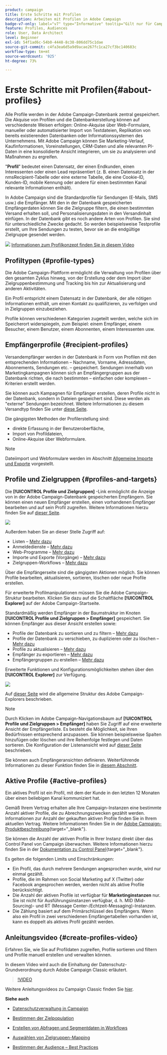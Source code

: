 ```yaml
---
product: campaign
title: Erste Schritte mit Profilen
description: Arbeiten mit Profilen in Adobe Campaign
badge-v7-only: label="v7" type="Informative" tooltip="Gilt nur für Campaign Classic v7"
feature: Profiles, Audiences
role: User, Data Architect
level: Beginner
exl-id: 54f1ad6c-54b0-4448-8c38-806dd75c1dae
source-git-commit: c4fa3ea6d5a9d9acae267fc1ca27cf3bc140683c
workflow-type: tm+mt
source-wordcount: '925'
ht-degree: 73%

---
```


# Erste Schritte mit Profilen{#about-profiles}



Alle Profile werden in der Adobe Campaign-Datenbank zentral gespeichert. Die Akquise von Profilen und die Datenbankerstellung können auf verschiedenste Weisen erfolgen: Online-Akquise über Web-Formulare, manueller oder automatisierter Import von Textdateien, Replikation von bereits existierenden Datenbanken oder Informationssystemen des Unternehmens. Mit Adobe Campaign können Sie Marketing-Verlauf, Kaufinformationen, Voreinstellungen, CRM-Daten und alle relevanten PI-Daten in eine konsolidierte Ansicht integrieren, um sie zu analysieren und Maßnahmen zu ergreifen.

&quot;**Profil**&quot; bedeutet einen Datensatz, der einen Endkunden, einen Interessenten oder einen Lead repräsentiert (z. B. einen Datensatz in der nmsRecipient-Tabelle oder eine externe Tabelle, die eine Cookie-ID, Kunden-ID, mobile Kennung oder andere für einen bestimmten Kanal relevante Informationen enthält).

In Adobe Campaign sind die Standardprofile für Sendungen (E-Mails, SMS usw.) die Empfänger. Mit den in der Datenbank gespeicherten Empfängerdaten können Sie die Zielgruppe filtern, die einen bestimmten Versand erhalten soll, und Personalisierungsdaten in den Versandinhalt einfügen. In der Datenbank gibt es noch andere Arten von Profilen. Sie sind für unterschiedliche Zwecke gedacht. So werden beispielsweise Testprofile erstellt, um Ihre Sendungen zu testen, bevor sie an die endgültige Zielgruppe gesendet werden.

![](assets/do-not-localize/how-to-video.png) [Informationen zum Profilkonzept finden Sie in diesem Video](#create-profiles-video)

## Profiltypen {#profile-types}

Die Adobe Campaign-Plattform ermöglicht die Verwaltung von Profilen über den gesamten Zyklus hinweg, von der Erstellung oder dem Import über Zielgruppenbestimmung und Tracking bis hin zur Aktualisierung und anderen Aktivitäten.

Ein Profil entspricht einem Datensatz in der Datenbank, der alle nötigen Informationen enthält, um einen Kontakt zu qualifizieren, zu verfolgen und in Zielgruppen einzubeziehen.

Profile können verschiedenen Kategorien zugeteilt werden, welche sich im Speicherort widerspiegeln, zum Beispiel: einem Empfänger, einem Besucher, einem Benutzer, einem Abonnenten, einem Interessenten usw.

## Empfängerprofile {#recipient-profiles}

Versandempfänger werden in der Datenbank in Form von Profilen mit den entsprechenden Informationen – Nachname, Vorname, Adressdaten, Abonnements, Sendungen etc. – gespeichert. Sendungen innerhalb von Marketingkampagnen können sich an Empfängergruppen aus der Datenbank richten, die nach bestimmten – einfachen oder komplexen – Kriterien erstellt werden.

Sie können auch Kampagnen für Empfänger erstellen, deren Profile nicht in der Datenbank, sondern in Dateien gespeichert sind. Diese werden als &quot;externe&quot; Sendungen bezeichnet. Weitere Informationen zu diesem Versandtyp finden Sie unter [diese Seite](../../delivery/using/steps-defining-the-target-population.md#selecting-external-recipients).

Die gängigsten Methoden der Profilerstellung sind:

* direkte Erfassung in der Benutzeroberfläche,
* Import von Profildateien,
* Online-Akquise über Webformulare.

>[!NOTE]
>
>Dateiimport und Webformulare werden im Abschnitt [Allgemeine Importe und Exporte](../../platform/using/get-started-data-import-export.md) vorgestellt.

## Profile und Zielgruppen {#profiles-and-targets}

Die **[!UICONTROL Profile und Zielgruppen]** -Link ermöglicht die Anzeige von in der Adobe Campaign-Datenbank gespeicherten Empfängern. Sie können einen neuen Empfänger erstellen, einen vorhandenen Empfänger bearbeiten und auf sein Profil zugreifen. Weitere Informationen hierzu finden Sie auf [dieser Seite](../../platform/using/editing-a-profile.md).

![](assets/d_ncs_user_interface_target_link.png)

Außerdem haben Sie an dieser Stelle Zugriff auf:

* Listen – [Mehr dazu](../../platform/using/creating-and-managing-lists.md)
* Anmeldedienste – [Mehr dazu](../../delivery/using/managing-subscriptions.md)
* Web-Programme – [Mehr dazu](../../web/using/about-web-applications.md)
* Importe und Exporte (Vorgänge) – [Mehr dazu](../../platform/using/about-generic-imports-exports.md)
* Zielgruppen-Workflows – [Mehr dazu](../../workflow/using/building-a-workflow.md#implementation-steps-)

Über die Empfängerseite sind die gängigsten Aktionen möglich. Sie können Profile bearbeiten, aktualisieren, sortieren, löschen oder neue Profile erstellen.

Für erweiterte Profilmanipulationen müssen Sie die Adobe Campaign-Struktur bearbeiten. Klicken Sie dazu auf die Schaltfläche **[!UICONTROL Explorer]** auf der Adobe Campaign-Startseite.

Standardmäßig werden Empfänger in der Baumstruktur im Knoten **[!UICONTROL Profile und Zielgruppen > Empfänger]** gespeichert. Sie können Empfänger aus dieser Ansicht erstellen sowie:

* Profile der Datenbank zu sortieren und zu filtern – [Mehr dazu](../../platform/using/filtering-options.md)
* Profile der Datenbank zu verschieben, zu duplizieren oder zu löschen – [Mehr dazu](../../platform/using/managing-profiles.md)
* Profile zu aktualisieren – [Mehr dazu](../../platform/using/updating-data.md)
* Empfänger zu exportieren – [Mehr dazu](../../platform/using/exporting-and-importing-profiles.md)
* Empfängergruppen zu erstellen – [Mehr dazu](../../platform/using/creating-and-managing-lists.md)

Erweiterte Funktionen und Konfigurationsmöglichkeiten stehen über den **[!UICONTROL Explorer]** zur Verfügung.

![](assets/d_ncs_user_interface01.png)

Auf [dieser Seite](../../platform/using/adobe-campaign-explorer.md) wird die allgemeine Struktur des Adobe Campaign-Explorers beschrieben.

>[!NOTE]
>
>Durch Klicken im Adobe Campaign-Navigationsbaum auf **[!UICONTROL Profile und Zielgruppen > Empfänger]** haben Sie Zugriff auf eine erweiterte Ansicht der Empfängerliste. Es besteht die Möglichkeit, sie Ihren Bedürfnissen entsprechend anzupassen. Sie können beispielsweise Spalten hinzufügen oder löschen und ihre Reihenfolge festlegen und Daten sortieren. Die Konfiguration der Listenansicht wird auf [dieser Seite](../../platform/using/adobe-campaign-ui-lists.md) beschrieben.
>
>Sie können auch Empfängeransichten definieren. Weiterführende Informationen zu dieser Funktion finden Sie in [diesem Abschnitt](../../platform/using/access-management-folders.md).

## Aktive Profile {#active-profiles}

Ein aktives Profil ist ein Profil, mit dem der Kunde in den letzten 12 Monaten über einen beliebigen Kanal kommuniziert hat.

Gemäß Ihrem Vertrag erhalten alle Ihre Campaign-Instanzen eine bestimmte Anzahl aktiver Profile, die zu Abrechnungszwecken gezählt werden. Informationen zur Anzahl der gekauften aktiven Profile finden Sie in Ihrem aktuellen Vertrag. Weitere Informationen finden Sie in der [Adobe Campaign-Produktbeschreibung](https://helpx.adobe.com/de/legal/product-descriptions/adobe-campaign-managed-cloud-services.html){target="_blank"}.

Sie können die Anzahl der aktiven Profile in Ihrer Instanz direkt über das Control Panel von Campaign überwachen. Weitere Informationen hierzu finden Sie in der [Dokumentation zu Control Panel](https://experienceleague.adobe.com/docs/control-panel/using/performance-monitoring/active-profiles-monitoring.html?lang=de){target="_blank"}.

Es gelten die folgenden Limits und Einschränkungen:

* Ein Profil, das durch mehrere Sendungen angesprochen wurde, wird nur einmal gezählt.
* Profile, die im Rahmen von Social Marketing auf X (Twitter) oder Facebook angesprochen werden, werden nicht als aktive Profile berücksichtigt.
* Die Anzahl der aktiven Profile ist verfügbar für **Marketinginstanzen** nur. Sie ist nicht für Ausführungsinstanzen verfügbar, d. h. MID (Mid-Sourcing)- und RT (Message Center-/Echtzeit-Messaging)-Instanzen.
* Die Zählung basiert auf dem Primärschlüssel des Empfängers. Wenn also ein Profil in zwei verschiedenen Empfängertabellen vorhanden ist, kann es doppelt als aktives Profil gezählt werden.


## Anleitungsvideo {#create-profiles-video}

Erfahren Sie, wie Sie auf Profildaten zugreifen, Profile sortieren und filtern und Profile manuell erstellen und verwalten können.

In diesem Video wird auch die Einhaltung der Datenschutz-Grundverordnung durch Adobe Campaign Classic erläutert.

>[!VIDEO](https://video.tv.adobe.com/v/35611?quality=12)

Weitere Anleitungsvideos zu Campaign Classic finden Sie [hier](https://experienceleague.adobe.com/docs/campaign-classic-learn/tutorials/overview.html?lang=de).

**Siehe auch**

* [Datenschutzverwaltung in Campaign](https://helpx.adobe.com/de/campaign/kb/acc-privacy.html)

* [Bestimmen der Zielpopulation](../../delivery/using/define-the-right-audience.md)

* [Erstellen von Abfragen und Segmentdaten in Workflows](../../workflow/using/targeting-data.md)

* [Auswählen von Zielgruppen-Mapping](../../delivery/using/selecting-a-target-mapping.md)

* [Bestimmen der Audience – Best Practices](../../delivery/using/define-the-right-audience.md)
